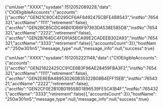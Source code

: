{"smUser":"XXXX","sysdate":1512052089228,"data":{"CIOEligibleAccounts":{"accounts":[{"acctNo":"GEN21C80C4D295CF6AF8492475CBFE4B8543","instNo":7654321,"acctName":"1111","retirement":false},{"acctNo":"GEN2BCB5CDC46B01DB6F97363DA538E585D8","instNo":7654321,"acctName":"2222","retirement":false},{"acctNo":"GEN2B764DC4FD91A5ECA99E2CADEEB302A93","instNo":7654321,"acctName":"3333","retirement":false}],"accountsCount":3}},"hostName":"250w301m5","message_type":null,"message_info":null,"success":true}


{"smUser":"XXXX","sysdate":1512052221148,"data":{"CIOEligibleAccounts":{"accounts":[{"acctNo":"GEN21822425CC91CE6B3F96AE28459FBA3F2","instNo":7654321,"acctName":"1111","retirement":false},{"acctNo":"GEN2E8EBA489530260B35322B08B4EFF15EB","instNo":7654321,"acctName":"2222","retirement":false},{"acctNo":"GEN2CF0E2B10B01955BD1896539FE5CA1B4F","instNo":7654321,"acctName":"3333","retirement":false}],"accountsCount":3}},"hostName":"250w301m5","message_type":null,"message_info":null,"success":true}